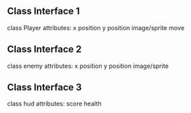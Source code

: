 ## Class Interface 1

class Player
  attributes:
    x position
    y position
    image/sprite
    move


## Class Interface 2

class enemy
  attributes:
    x position
    y position
    image/sprite


## Class Interface 3

class hud
  attributes:
    score
    health



